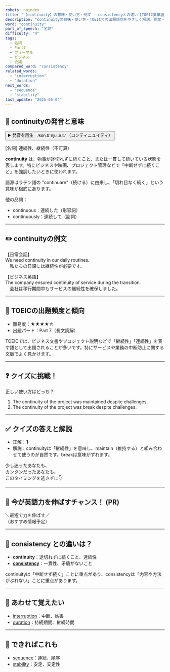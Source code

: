 ```yaml
---
robots: noindex
title: "【continuity】の意味・使い方・例文 ― consistencyとの違い【TOEIC英単語】"
description: "continuityの意味・使い方・TOEICでの出題傾向をやさしく解説。例文・クイズ付きでconsistencyとの違いもわかりやすく学べます。"
word: "continuity"
part_of_speech: "名詞"
difficulty: "4"
tags:
  - 名詞
  - Part7
  - フォーマル
  - ビジネス
  - 会議
compared_word: "consistency"
related_words:
  - "interruption"
  - "duration"
next_words:
  - "sequence"
  - "stability"
last_update: "2025-05-04"
---
```


## 🔰 continuityの発音と意味

<button class="play-audio" onclick="playTTS('continuity')">
  <span class="play-audio-main">
    ▶️ 発音を再生　/kɒn.tɪˈnjuː.ə.ti/
  </span>
  <span class="play-audio-sub">
    （コンティニュイティ）
  </span>
</button>

[名詞] 連続性、継続性（不可算）

**continuity** は、物事が途切れずに続くこと、または一貫して続いている状態を表します。特にビジネスや映画、プロジェクト管理などで「中断せずに続くこと」を強調したいときに使われます。

語源はラテン語の "continuare"（続ける）に由来し、「切れ目なく続く」という意味が根底にあります。

他の品詞：  
- continuous：連続した（形容詞）
- continuously：連続して（副詞）

---

## ✏️ continuityの例文

【日常会話】  
We need continuity in our daily routines.  
　私たちの日課には継続性が必要です。

【ビジネス英語】  
The company ensured continuity of service during the transition.  
　会社は移行期間中もサービスの継続性を確保しました。

---

## 🎯 TOEICの出題頻度と傾向

- 難易度：★★★★☆
- 出題パート：Part 7（長文読解）

TOEICでは、ビジネス文書やプロジェクト説明などで「継続性」「連続性」を表す語として出題されることが多いです。特にサービスや業務の中断防止に関する文脈でよく見かけます。

---

## ❓ クイズに挑戦！

正しい使い方はどっち？

1. The continuity of the project was maintained despite challenges.  
2. The continuity of the project was break despite challenges.

---

## ✅ クイズの答えと解説

- 正解：**1**
- 解説：continuityは「継続性」を意味し、maintain（維持する）と組み合わせて使うのが自然です。breakは意味がずれます。

少し迷ったあなたも、  
カンタンだったあなたも、  
このタイミングを逃さずに👇️

---

## 🚀 今が英語力を伸ばすチャンス！ (PR)

<div class="info-center">
＼最短で力を伸ばす／<br>  
（おすすめ情報予定）
</div>

---

## 🤔  consistency との違いは？

- **continuity**：途切れずに続くこと、連続性
- **[consistency](/consistency)**：一貫性、矛盾がないこと

continuityは「中断せず続く」ことに重点があり、consistencyは「内容や方法がぶれない」ことに重点があります。

---

## 🧩 あわせて覚えたい

- [interruption](/interruption)：中断、妨害
- [duration](/duration)：持続期間、継続時間

---

## 📖 できればこれも

- [sequence](/sequence)：連続、順序
- [stability](/stability)：安定、安定性

<!-- cvid: aid09_bid01 -->
